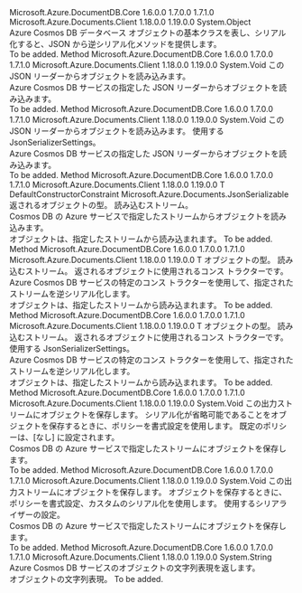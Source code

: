 <Type Name="JsonSerializable" FullName="Microsoft.Azure.Documents.JsonSerializable">
  <TypeSignature Language="C#" Value="public abstract class JsonSerializable" />
  <TypeSignature Language="ILAsm" Value=".class public auto ansi abstract beforefieldinit JsonSerializable extends System.Object" />
  <TypeSignature Language="DocId" Value="T:Microsoft.Azure.Documents.JsonSerializable" />
  <TypeSignature Language="VB.NET" Value="Public MustInherit Class JsonSerializable" />
  <TypeSignature Language="F#" Value="type JsonSerializable = class" />
  <AssemblyInfo>
    <AssemblyName>Microsoft.Azure.DocumentDB.Core</AssemblyName>
    <AssemblyVersion>1.6.0.0</AssemblyVersion>
    <AssemblyVersion>1.7.0.0</AssemblyVersion>
    <AssemblyVersion>1.7.1.0</AssemblyVersion>
  </AssemblyInfo>
  <AssemblyInfo>
    <AssemblyName>Microsoft.Azure.Documents.Client</AssemblyName>
    <AssemblyVersion>1.18.0.0</AssemblyVersion>
    <AssemblyVersion>1.19.0.0</AssemblyVersion>
  </AssemblyInfo>
  <Base>
    <BaseTypeName>System.Object</BaseTypeName>
  </Base>
  <Interfaces />
  <Docs>
    <summary>
            Azure Cosmos DB データベース オブジェクトの基本クラスを表し、シリアル化すると、JSON から逆シリアル化メソッドを提供します。
            </summary>
    <remarks>To be added.</remarks>
  </Docs>
  <Members>
    <Member MemberName="LoadFrom">
      <MemberSignature Language="C#" Value="public virtual void LoadFrom (Newtonsoft.Json.JsonReader reader);" />
      <MemberSignature Language="ILAsm" Value=".method public hidebysig newslot virtual instance void LoadFrom(class Newtonsoft.Json.JsonReader reader) cil managed" />
      <MemberSignature Language="DocId" Value="M:Microsoft.Azure.Documents.JsonSerializable.LoadFrom(Newtonsoft.Json.JsonReader)" />
      <MemberSignature Language="VB.NET" Value="Public Overridable Sub LoadFrom (reader As JsonReader)" />
      <MemberSignature Language="F#" Value="abstract member LoadFrom : Newtonsoft.Json.JsonReader -&gt; unit&#xA;override this.LoadFrom : Newtonsoft.Json.JsonReader -&gt; unit" Usage="jsonSerializable.LoadFrom reader" />
      <MemberType>Method</MemberType>
      <AssemblyInfo>
        <AssemblyName>Microsoft.Azure.DocumentDB.Core</AssemblyName>
        <AssemblyVersion>1.6.0.0</AssemblyVersion>
        <AssemblyVersion>1.7.0.0</AssemblyVersion>
        <AssemblyVersion>1.7.1.0</AssemblyVersion>
      </AssemblyInfo>
      <AssemblyInfo>
        <AssemblyName>Microsoft.Azure.Documents.Client</AssemblyName>
        <AssemblyVersion>1.18.0.0</AssemblyVersion>
        <AssemblyVersion>1.19.0.0</AssemblyVersion>
      </AssemblyInfo>
      <ReturnValue>
        <ReturnType>System.Void</ReturnType>
      </ReturnValue>
      <Parameters>
        <Parameter Name="reader" Type="Newtonsoft.Json.JsonReader" />
      </Parameters>
      <Docs>
        <param name="reader">この JSON リーダーからオブジェクトを読み込みます。</param>
        <summary>
            Azure Cosmos DB サービスの指定した JSON リーダーからオブジェクトを読み込みます。
            </summary>
        <remarks>To be added.</remarks>
      </Docs>
    </Member>
    <Member MemberName="LoadFrom">
      <MemberSignature Language="C#" Value="public virtual void LoadFrom (Newtonsoft.Json.JsonReader reader, Newtonsoft.Json.JsonSerializerSettings serializerSettings);" />
      <MemberSignature Language="ILAsm" Value=".method public hidebysig newslot virtual instance void LoadFrom(class Newtonsoft.Json.JsonReader reader, class Newtonsoft.Json.JsonSerializerSettings serializerSettings) cil managed" />
      <MemberSignature Language="DocId" Value="M:Microsoft.Azure.Documents.JsonSerializable.LoadFrom(Newtonsoft.Json.JsonReader,Newtonsoft.Json.JsonSerializerSettings)" />
      <MemberSignature Language="VB.NET" Value="Public Overridable Sub LoadFrom (reader As JsonReader, serializerSettings As JsonSerializerSettings)" />
      <MemberSignature Language="F#" Value="abstract member LoadFrom : Newtonsoft.Json.JsonReader * Newtonsoft.Json.JsonSerializerSettings -&gt; unit&#xA;override this.LoadFrom : Newtonsoft.Json.JsonReader * Newtonsoft.Json.JsonSerializerSettings -&gt; unit" Usage="jsonSerializable.LoadFrom (reader, serializerSettings)" />
      <MemberType>Method</MemberType>
      <AssemblyInfo>
        <AssemblyName>Microsoft.Azure.DocumentDB.Core</AssemblyName>
        <AssemblyVersion>1.6.0.0</AssemblyVersion>
        <AssemblyVersion>1.7.0.0</AssemblyVersion>
        <AssemblyVersion>1.7.1.0</AssemblyVersion>
      </AssemblyInfo>
      <AssemblyInfo>
        <AssemblyName>Microsoft.Azure.Documents.Client</AssemblyName>
        <AssemblyVersion>1.18.0.0</AssemblyVersion>
        <AssemblyVersion>1.19.0.0</AssemblyVersion>
      </AssemblyInfo>
      <ReturnValue>
        <ReturnType>System.Void</ReturnType>
      </ReturnValue>
      <Parameters>
        <Parameter Name="reader" Type="Newtonsoft.Json.JsonReader" />
        <Parameter Name="serializerSettings" Type="Newtonsoft.Json.JsonSerializerSettings" />
      </Parameters>
      <Docs>
        <param name="reader">この JSON リーダーからオブジェクトを読み込みます。</param>
        <param name="serializerSettings">使用する JsonSerializerSettings。</param>
        <summary>
            Azure Cosmos DB サービスの指定した JSON リーダーからオブジェクトを読み込みます。
            </summary>
        <remarks>To be added.</remarks>
      </Docs>
    </Member>
    <Member MemberName="LoadFrom&lt;T&gt;">
      <MemberSignature Language="C#" Value="public static T LoadFrom&lt;T&gt; (System.IO.Stream stream) where T : Microsoft.Azure.Documents.JsonSerializablenew();" />
      <MemberSignature Language="ILAsm" Value=".method public static hidebysig !!T LoadFrom&lt;.ctor (class Microsoft.Azure.Documents.JsonSerializable) T&gt;(class System.IO.Stream stream) cil managed" />
      <MemberSignature Language="DocId" Value="M:Microsoft.Azure.Documents.JsonSerializable.LoadFrom``1(System.IO.Stream)" />
      <MemberSignature Language="F#" Value="static member LoadFrom : System.IO.Stream -&gt; 'T (requires 'T :&gt; Microsoft.Azure.Documents.JsonSerializable and 'T : (new : unit -&gt; 'T))" Usage="Microsoft.Azure.Documents.JsonSerializable.LoadFrom stream" />
      <MemberType>Method</MemberType>
      <AssemblyInfo>
        <AssemblyName>Microsoft.Azure.DocumentDB.Core</AssemblyName>
        <AssemblyVersion>1.6.0.0</AssemblyVersion>
        <AssemblyVersion>1.7.0.0</AssemblyVersion>
        <AssemblyVersion>1.7.1.0</AssemblyVersion>
      </AssemblyInfo>
      <AssemblyInfo>
        <AssemblyName>Microsoft.Azure.Documents.Client</AssemblyName>
        <AssemblyVersion>1.18.0.0</AssemblyVersion>
        <AssemblyVersion>1.19.0.0</AssemblyVersion>
      </AssemblyInfo>
      <ReturnValue>
        <ReturnType>T</ReturnType>
      </ReturnValue>
      <TypeParameters>
        <TypeParameter Name="T">
          <Constraints>
            <ParameterAttribute>DefaultConstructorConstraint</ParameterAttribute>
            <BaseTypeName>Microsoft.Azure.Documents.JsonSerializable</BaseTypeName>
          </Constraints>
        </TypeParameter>
      </TypeParameters>
      <Parameters>
        <Parameter Name="stream" Type="System.IO.Stream" />
      </Parameters>
      <Docs>
        <typeparam name="T">返されるオブジェクトの型。</typeparam>
        <param name="stream">読み込むストリーム。</param>
        <summary>
            Cosmos DB の Azure サービスで指定したストリームからオブジェクトを読み込みます。
            </summary>
        <returns>オブジェクトは、指定したストリームから読み込まれます。</returns>
        <remarks>To be added.</remarks>
      </Docs>
    </Member>
    <Member MemberName="LoadFromWithConstructor&lt;T&gt;">
      <MemberSignature Language="C#" Value="public static T LoadFromWithConstructor&lt;T&gt; (System.IO.Stream stream, Func&lt;T&gt; constructorFunction);" />
      <MemberSignature Language="ILAsm" Value=".method public static hidebysig !!T LoadFromWithConstructor&lt;T&gt;(class System.IO.Stream stream, class System.Func`1&lt;!!T&gt; constructorFunction) cil managed" />
      <MemberSignature Language="DocId" Value="M:Microsoft.Azure.Documents.JsonSerializable.LoadFromWithConstructor``1(System.IO.Stream,System.Func{``0})" />
      <MemberSignature Language="F#" Value="static member LoadFromWithConstructor : System.IO.Stream * Func&lt;'T&gt; -&gt; 'T" Usage="Microsoft.Azure.Documents.JsonSerializable.LoadFromWithConstructor (stream, constructorFunction)" />
      <MemberType>Method</MemberType>
      <AssemblyInfo>
        <AssemblyName>Microsoft.Azure.DocumentDB.Core</AssemblyName>
        <AssemblyVersion>1.6.0.0</AssemblyVersion>
        <AssemblyVersion>1.7.0.0</AssemblyVersion>
        <AssemblyVersion>1.7.1.0</AssemblyVersion>
      </AssemblyInfo>
      <AssemblyInfo>
        <AssemblyName>Microsoft.Azure.Documents.Client</AssemblyName>
        <AssemblyVersion>1.18.0.0</AssemblyVersion>
        <AssemblyVersion>1.19.0.0</AssemblyVersion>
      </AssemblyInfo>
      <ReturnValue>
        <ReturnType>T</ReturnType>
      </ReturnValue>
      <TypeParameters>
        <TypeParameter Name="T" />
      </TypeParameters>
      <Parameters>
        <Parameter Name="stream" Type="System.IO.Stream" />
        <Parameter Name="constructorFunction" Type="System.Func&lt;T&gt;" />
      </Parameters>
      <Docs>
        <typeparam name="T">オブジェクトの型。</typeparam>
        <param name="stream">読み込むストリーム。</param>
        <param name="constructorFunction">返されるオブジェクトに使用されるコンス トラクターです。</param>
        <summary>
            Azure Cosmos DB サービスの特定のコンス トラクターを使用して、指定されたストリームを逆シリアル化します。
            </summary>
        <returns>オブジェクトは、指定したストリームから読み込まれます。</returns>
        <remarks>To be added.</remarks>
      </Docs>
    </Member>
    <Member MemberName="LoadFromWithConstructor&lt;T&gt;">
      <MemberSignature Language="C#" Value="public static T LoadFromWithConstructor&lt;T&gt; (System.IO.Stream stream, Func&lt;T&gt; constructorFunction, Newtonsoft.Json.JsonSerializerSettings settings);" />
      <MemberSignature Language="ILAsm" Value=".method public static hidebysig !!T LoadFromWithConstructor&lt;T&gt;(class System.IO.Stream stream, class System.Func`1&lt;!!T&gt; constructorFunction, class Newtonsoft.Json.JsonSerializerSettings settings) cil managed" />
      <MemberSignature Language="DocId" Value="M:Microsoft.Azure.Documents.JsonSerializable.LoadFromWithConstructor``1(System.IO.Stream,System.Func{``0},Newtonsoft.Json.JsonSerializerSettings)" />
      <MemberSignature Language="F#" Value="static member LoadFromWithConstructor : System.IO.Stream * Func&lt;'T&gt; * Newtonsoft.Json.JsonSerializerSettings -&gt; 'T" Usage="Microsoft.Azure.Documents.JsonSerializable.LoadFromWithConstructor (stream, constructorFunction, settings)" />
      <MemberType>Method</MemberType>
      <AssemblyInfo>
        <AssemblyName>Microsoft.Azure.DocumentDB.Core</AssemblyName>
        <AssemblyVersion>1.6.0.0</AssemblyVersion>
        <AssemblyVersion>1.7.0.0</AssemblyVersion>
        <AssemblyVersion>1.7.1.0</AssemblyVersion>
      </AssemblyInfo>
      <AssemblyInfo>
        <AssemblyName>Microsoft.Azure.Documents.Client</AssemblyName>
        <AssemblyVersion>1.18.0.0</AssemblyVersion>
        <AssemblyVersion>1.19.0.0</AssemblyVersion>
      </AssemblyInfo>
      <ReturnValue>
        <ReturnType>T</ReturnType>
      </ReturnValue>
      <TypeParameters>
        <TypeParameter Name="T" />
      </TypeParameters>
      <Parameters>
        <Parameter Name="stream" Type="System.IO.Stream" />
        <Parameter Name="constructorFunction" Type="System.Func&lt;T&gt;" />
        <Parameter Name="settings" Type="Newtonsoft.Json.JsonSerializerSettings" />
      </Parameters>
      <Docs>
        <typeparam name="T">オブジェクトの型。</typeparam>
        <param name="stream">読み込むストリーム。</param>
        <param name="constructorFunction">返されるオブジェクトに使用されるコンス トラクターです。</param>
        <param name="settings">使用する JsonSerializerSettings。</param>
        <summary>
            Azure Cosmos DB サービスの特定のコンス トラクターを使用して、指定されたストリームを逆シリアル化します。
            </summary>
        <returns>オブジェクトは、指定したストリームから読み込まれます。</returns>
        <remarks>To be added.</remarks>
      </Docs>
    </Member>
    <Member MemberName="SaveTo">
      <MemberSignature Language="C#" Value="public void SaveTo (System.IO.Stream stream, Microsoft.Azure.Documents.SerializationFormattingPolicy formattingPolicy = Microsoft.Azure.Documents.SerializationFormattingPolicy.None);" />
      <MemberSignature Language="ILAsm" Value=".method public hidebysig instance void SaveTo(class System.IO.Stream stream, valuetype Microsoft.Azure.Documents.SerializationFormattingPolicy formattingPolicy) cil managed" />
      <MemberSignature Language="DocId" Value="M:Microsoft.Azure.Documents.JsonSerializable.SaveTo(System.IO.Stream,Microsoft.Azure.Documents.SerializationFormattingPolicy)" />
      <MemberSignature Language="F#" Value="member this.SaveTo : System.IO.Stream * Microsoft.Azure.Documents.SerializationFormattingPolicy -&gt; unit" Usage="jsonSerializable.SaveTo (stream, formattingPolicy)" />
      <MemberType>Method</MemberType>
      <AssemblyInfo>
        <AssemblyName>Microsoft.Azure.DocumentDB.Core</AssemblyName>
        <AssemblyVersion>1.6.0.0</AssemblyVersion>
        <AssemblyVersion>1.7.0.0</AssemblyVersion>
        <AssemblyVersion>1.7.1.0</AssemblyVersion>
      </AssemblyInfo>
      <AssemblyInfo>
        <AssemblyName>Microsoft.Azure.Documents.Client</AssemblyName>
        <AssemblyVersion>1.18.0.0</AssemblyVersion>
        <AssemblyVersion>1.19.0.0</AssemblyVersion>
      </AssemblyInfo>
      <ReturnValue>
        <ReturnType>System.Void</ReturnType>
      </ReturnValue>
      <Parameters>
        <Parameter Name="stream" Type="System.IO.Stream" />
        <Parameter Name="formattingPolicy" Type="Microsoft.Azure.Documents.SerializationFormattingPolicy" />
      </Parameters>
      <Docs>
        <param name="stream">この出力ストリームにオブジェクトを保存します。</param>
        <param name="formattingPolicy">シリアル化が省略可能であることをオブジェクトを保存するときに、ポリシーを書式設定を使用します。 既定のポリシーは、[なし] に設定されます。</param>
        <summary> 
            Cosmos DB の Azure サービスで指定したストリームにオブジェクトを保存します。
            </summary>
        <remarks>To be added.</remarks>
      </Docs>
    </Member>
    <Member MemberName="SaveTo">
      <MemberSignature Language="C#" Value="public void SaveTo (System.IO.Stream stream, Microsoft.Azure.Documents.SerializationFormattingPolicy formattingPolicy, Newtonsoft.Json.JsonSerializerSettings settings);" />
      <MemberSignature Language="ILAsm" Value=".method public hidebysig instance void SaveTo(class System.IO.Stream stream, valuetype Microsoft.Azure.Documents.SerializationFormattingPolicy formattingPolicy, class Newtonsoft.Json.JsonSerializerSettings settings) cil managed" />
      <MemberSignature Language="DocId" Value="M:Microsoft.Azure.Documents.JsonSerializable.SaveTo(System.IO.Stream,Microsoft.Azure.Documents.SerializationFormattingPolicy,Newtonsoft.Json.JsonSerializerSettings)" />
      <MemberSignature Language="F#" Value="member this.SaveTo : System.IO.Stream * Microsoft.Azure.Documents.SerializationFormattingPolicy * Newtonsoft.Json.JsonSerializerSettings -&gt; unit" Usage="jsonSerializable.SaveTo (stream, formattingPolicy, settings)" />
      <MemberType>Method</MemberType>
      <AssemblyInfo>
        <AssemblyName>Microsoft.Azure.DocumentDB.Core</AssemblyName>
        <AssemblyVersion>1.6.0.0</AssemblyVersion>
        <AssemblyVersion>1.7.0.0</AssemblyVersion>
        <AssemblyVersion>1.7.1.0</AssemblyVersion>
      </AssemblyInfo>
      <AssemblyInfo>
        <AssemblyName>Microsoft.Azure.Documents.Client</AssemblyName>
        <AssemblyVersion>1.18.0.0</AssemblyVersion>
        <AssemblyVersion>1.19.0.0</AssemblyVersion>
      </AssemblyInfo>
      <ReturnValue>
        <ReturnType>System.Void</ReturnType>
      </ReturnValue>
      <Parameters>
        <Parameter Name="stream" Type="System.IO.Stream" />
        <Parameter Name="formattingPolicy" Type="Microsoft.Azure.Documents.SerializationFormattingPolicy" />
        <Parameter Name="settings" Type="Newtonsoft.Json.JsonSerializerSettings" />
      </Parameters>
      <Docs>
        <param name="stream">この出力ストリームにオブジェクトを保存します。</param>
        <param name="formattingPolicy">オブジェクトを保存するときに、ポリシーを書式設定、カスタムのシリアル化を使用します。</param>
        <param name="settings">使用するシリアライザーの設定。</param>
        <summary> 
            Cosmos DB の Azure サービスで指定したストリームにオブジェクトを保存します。
            </summary>
        <remarks>To be added.</remarks>
      </Docs>
    </Member>
    <Member MemberName="ToString">
      <MemberSignature Language="C#" Value="public override string ToString ();" />
      <MemberSignature Language="ILAsm" Value=".method public hidebysig virtual instance string ToString() cil managed" />
      <MemberSignature Language="DocId" Value="M:Microsoft.Azure.Documents.JsonSerializable.ToString" />
      <MemberSignature Language="VB.NET" Value="Public Overrides Function ToString () As String" />
      <MemberSignature Language="F#" Value="override this.ToString : unit -&gt; string" Usage="jsonSerializable.ToString " />
      <MemberType>Method</MemberType>
      <AssemblyInfo>
        <AssemblyName>Microsoft.Azure.DocumentDB.Core</AssemblyName>
        <AssemblyVersion>1.6.0.0</AssemblyVersion>
        <AssemblyVersion>1.7.0.0</AssemblyVersion>
        <AssemblyVersion>1.7.1.0</AssemblyVersion>
      </AssemblyInfo>
      <AssemblyInfo>
        <AssemblyName>Microsoft.Azure.Documents.Client</AssemblyName>
        <AssemblyVersion>1.18.0.0</AssemblyVersion>
        <AssemblyVersion>1.19.0.0</AssemblyVersion>
      </AssemblyInfo>
      <ReturnValue>
        <ReturnType>System.String</ReturnType>
      </ReturnValue>
      <Parameters />
      <Docs>
        <summary>
            Azure Cosmos DB サービスのオブジェクトの文字列表現を返します。
            </summary>
        <returns>オブジェクトの文字列表現。</returns>
        <remarks>To be added.</remarks>
      </Docs>
    </Member>
  </Members>
</Type>